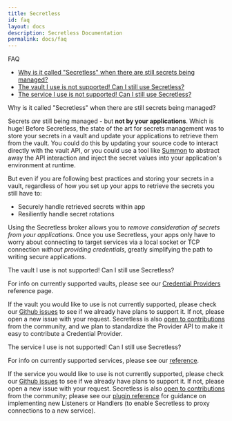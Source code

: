 ```yaml
---
title: Secretless
id: faq
layout: docs
description: Secretless Documentation
permalink: docs/faq
---
```


<p class="card-heading">FAQ</p>

<div class="container-fluid" id="faq-list">
  <ul>
    <li><a href="#faq-why-secretless">Why is it called "Secretless" when there are still secrets being managed?</a></li>
    <li><a href="#faq-vault-not-supported">The vault I use is not supported! Can I still use Secretless?</a></li>
    <li><a href="#faq-service-not-supported">The service I use is not supported! Can I still use Secretless?</a></li>
  </ul>
</div>

<div class="faq" id="faq-why-secretless">
  Why is it called "Secretless" when there are still secrets being managed?
</div>

<p>Secrets <em>are</em> still being managed - but <strong>not by your applications</strong>.
  Which is huge! Before Secretless, the state of the art for secrets management was to store
  your secrets in a vault and update your applications to retrieve them from the vault.
  You could do this by updating your source code to interact directly with the vault
  API, or you could use a tool like <a href="https://cyberark.github.io/summon">Summon</a>
  to abstract away the API interaction and inject the secret values into your application's
  environment at runtime.</p>

<p>But even if you are following best practices and storing your secrets in a vault,
  regardless of how you set up your apps to retrieve the secrets you still have to:</p>
  <ul>
    <li>Securely handle retrieved secrets within app</li>
    <li>Resiliently handle secret rotations</li>
  </ul>

<p>Using the Secretless broker allows you to <em>remove consideration of secrets from
  your applications</em>. Once you use Secretless, your apps only have to worry about
  connecting to target services via a local socket or TCP connection <em>without providing
  credentials</em>, greatly simplifying the path to writing secure applications.</p>

<div class="faq" id="faq-vault-not-supported">
  The vault I use is not supported! Can I still use Secretless?
</div>

<p>For info on currently supported vaults, please see our
  <a href="/docs/reference/providers.html">Credential Providers</a> reference page.</p>

<p>If the vault you would like to use is not currently supported, please check our
  <a href="https://github.com/conjurinc/secretless/issues">Github issues</a> to see
  if we already have plans to support it. If not, please open a new issue with your
  request. Secretless is also <a href="/community">open to contributions</a>
  from the community, and we plan to standardize the Provider API to make it easy
  to contribute a Credential Provider.</p>

<div class="faq" id="faq-service-not-supported">
  The service I use is not supported! Can I still use Secretless?
</div>

<p>For info on currently supported services, please see our <a href="/docs/reference.html">reference</a>.</p>

<p>If the service you would like to use is not currently supported, please check our
  <a href="https://github.com/conjurinc/secretless/issues">Github issues</a> to see if
  we already have plans to support it. If not, please open a new issue with your request.
  Secretless is also <a href="/community.html">open to contributions</a> from the community;
  please see our <a href="/docs/reference/generated/pkg_secretless_plugin_v1.html">plugin reference</a>
  for guidance on implementing new Listeners or Handlers (to enable Secretless to proxy
  connections to a new service).</p>
